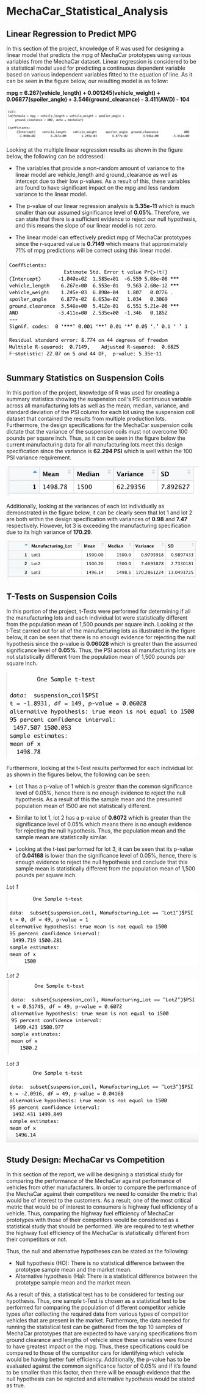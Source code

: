# MechaCar_Statistical_Analysis

## Linear Regression to Predict MPG

In this section of the project, knowledge of R was used for designing a linear model that predicts the mpg of MechaCar prototypes using various variables from the MechaCar dataset. Linear regression is considered to be a statistical model used for predicting a continuous dependent variable based on various independent variables fitted to the equation of line. As it can be seen in the figure below, our resulting model is as follow:

**mpg = 6.267(vehicle_length) + 0.001245(vehicle_weight) + 0.06877(spoiler_angle) + 3.546(ground_clearance) - 3.411(AWD) - 104**

![Resulting model](Resources/Resulting_model.png)

Looking at the multiple linear regression results as shown in the figure below, the following can be addressed:

- The variables that provide a non-random amount of variance to the linear model are vehicle_length and ground_clearance as well as intercept due to their low p-values. As a result of this, these variables are found to have significant impact on the mpg and less random variance to the linear model.

- The p-value of our linear regression analysis is **5.35e-11** which is much smaller than our assumed significance level of **0.05%**. Therefore, we can state that there is a sufficient evidence to reject our null hypothesis, and this means the slope of our linear model is not zero.

- The linear model can effectively predict mpg of MechaCar prototypes since the r-squared value is **0.7149** which means that approximately 71% of mpg predictions will be correct using this linear model.

![Linear model summary](Resources/Linear_model_summary.png)

## Summary Statistics on Suspension Coils

In this portion of the project, knowledge of R was used for creating a summary statistics showing the suspension coil's PSI continuous variable across all manufacturing lots as well as the mean, median, variance, and standard deviation of the PSI column for each lot using the suspension coil dataset that contained the results from multiple production lots. Furthermore, the design specifications for the MechaCar suspension coils dictate that the variance of the suspension coils must not overcome 100 pounds per square inch. Thus, as it can be seen in the figure below the current manufacturing data for all manufacturing lots meet this design specification since the variance is **62.294 PSI** which is well within the 100 PSI variance requirement.

![Total summary](Resources/Total_summary.png)

Additionally, looking at the variances of each lot individually as demonstrated in the figure below, it can be clearly seen that lot 1 and lot 2 are both within the design specification with variances of **0.98** and **7.47** respectively. However, lot 3 is exceeding the manufacturing specification due to its high variance of **170.29**.

![Lot summary](Resources/Lot_summary.png)

## T-Tests on Suspension Coils

In this portion of the project, t-Tests were performed for determining if all the manufacturing lots and each individual lot were statistically different from the population mean of 1,500 pounds per square inch. Looking at the t-Test carried out for all of the manufacturing lots as illustrated in the figure below, it can be seen that there is no enough evidence for rejecting the null hypothesis since the p-value is **0.06028** which is greater than the assumed significance level of **0.05%**. Thus, the PSI across all manufacturing lots are not statistically different from the population mean of 1,500 pounds per square inch.

![All manufacturing lots](Resources/All_manufacturing_lots.png)

Furthermore, looking at the t-Test results performed for each individual lot as shown in the figures below, the following can be seen:

- Lot 1 has a p-value of 1 which is greater than the common significance level of 0.05%, hence there is no enough evidence to reject the null hypothesis. As a result of this the sample mean and the presumed population mean of 1500 are not statistically different.

- Similar to lot 1, lot 2 has a p-value of **0.6072** which is greater than the significance level of 0.05% which means there is no enough evidence for rejecting the null hypothesis. Thus, the population mean and the sample mean are statistically similar.

- Looking at the t-test performed for lot 3, it can be seen that its p-value of **0.04168** is lower than the significance level of 0.05%, hence, there is enough evidence to reject the null hypothesis and conclude that this sample mean is statistically different from the population mean of 1,500 pounds per square inch.

*Lot 1*
![Lot 1](Resources/Lot1.png)

*Lot 2*
![Lot 2](Resources/Lot2.png)

*Lot 3*
![Lot 3](Resources/Lot3.png)

## Study Design: MechaCar vs Competition

In this section of the report, we will be designing a statistical study for comparing the performance of the MechaCar against performance of vehicles from other manufacturers. In order to compare the performance of the MechaCar against their competitors we need to consider the metric that would be of interest to the customers. As a result, one of the most critical metric that would be of interest to consumers is highway fuel efficiency of a vehicle. Thus, comparing the highway fuel efficiency of MechaCar prototypes with those of their competitors would be considered as a statistical study that should be performed. 
We are required to test whether the highway fuel efficiency of the MechaCar is statistically different from their competitors or not. 

Thus, the null and alternative hypotheses can be stated as the following:

 - Null hypothesis (HO): There is no statistical difference between the prototype sample mean and the market mean.
 - Alternative hypothesis (Ha): There is a statistical difference between the prototype sample mean and the market mean.

 As a result of this, a statistical test has to be considered for testing our hypothesis. Thus, one sample t-Test is chosen as a statistical test to be performed for comparing the population of different competitor vehicle types after collecting the required data from various types of competitor vehicles that are present in the market.
 Furthermore, the data needed for running the statistical test can be gathered from the top 10 samples of MechaCar prototypes that are expected to have varying specifications from ground clearance and lengths of vehicle since these variables were found to have greatest impact on the mpg. Thus, these specifications could be compared to those of the competitor cars for identifying which vehicle would be having better fuel efficiency. Additionally, the p-value has to be evaluated against the common significance factor of 0.05% and if it’s found to be smaller than this factor, then there will be enough evidence that the null hypothesis can be rejected and alternative hypothesis would be stated as true.



